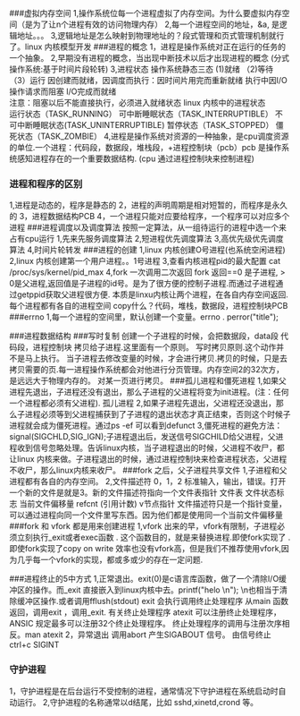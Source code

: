 ###虚拟内存空间
1,操作系统位每一个进程虚拟了内存空间。为什么要虚拟内存空间（是为了让n个进程有效的访问物理内存）
2,每一个进程空间的地址，&a, 是逻辑地址。。。
3,逻辑地址是怎么映射到物理地址的？段式管理和页式管理机制就行了。linux 内核模型开发
###进程的概念
1，进程是操作系统对正在运行的任务的一个抽象。
2,早期没有进程的概念，当出现中断技术以后才出现进程的概念 (分式操作系统:基于时间片段轮转)
3,进程状态
    操作系统静态三态	(1)就绪 （2)等待 （3）运行
	因创建而就绪，因调度而执行：因时间片用完而重新就绪
	执行中因I/O操作请求而阻塞
	I/O完成而就绪	
	注意：阻塞以后不能直接执行，必须进入就绪状态
   linux 内核中的进程状态	
	运行状态（TASK_RUNNING）
	可中断睡眠状态（TASK_INTERRUPTIBLE）
	不可中断睡眠状态(TASK_UNINTERRUPTIBLE)
	暂停状态（TASK_STOPPED）
	僵死状态（TASK_ZOMBIE）
4,进程是操作系统对资源的一种抽象，是cpu调度资源的单位.一个进程：代码段，数据段，堆栈段，+进程控制块（pcb）pcb 是操作系统感知进程存在的一个重要数据结构.
	(cpu 通过进程控制块来控制进程)
### 进程和程序的区别
1,进程是动态的，程序是静态的
2，进程的声明周期是相对短暂的，而程序是永久的
3，进程数据结构PCB
4，一个进程只能对应要给程序，一个程序可以对应多个进程
###进程调度以及调度算法
按照一定算法，从一组待运行的进程中选一个来占有cpu运行
1,先来先服务调度算法
2,短进程优先调度算法
3,高优先级优先调度算法
4,时间片轮转发
###进程的创建
1,linux 内核创建O号进程(也系统空闲进程)
2,linux 内核创建第一个用户进程。。1号进程
3,查看内核进程pid的最大配置 cat /proc/sys/kernel/pid_max
4,fork 一次调用二次返回 
  fork 返回==0 是子进程, > 0是父进程,返回值是子进程的id号。是为了很方便的控制子进程.而通过子进程通过getppid获取父进程很方便.
  本质是linxu内核让两个进程，在各自内存空间返回.每个进程都有各自的进程空间
  copy什么？代码，堆栈，数据段，进程控制块PCB
###errno 
1,每一个进程的空间里，默认创建一个变量。errno . perror("title");

###进程数据结构
###写时复制
创建一个子进程的时候，会把数据段，data段 代码段，进程控制块 拷贝给子进程.这里面有一个原则。 写时拷贝原则.这个动作并不是马上执行。
当子进程去修改变量的时候，才会进行拷贝.拷贝的时候，只是去拷贝需要的页.每一进程操作系统都会对他进行分页管理。内存空间2的32次方，是远远大于物理内存的。
对某一页进行拷贝。
###孤儿进程和僵死进程
1,如果父进程先退出，子进程还没有退出，那么子进程的父进程将变为init进程。(注：任何一个进程都必须有父进程). 孤儿进程
2,如果子进程先退出，父进程还没退出，那么子进程必须等到父进程捕获到了子进程的退出状态才真正结束，否则这个时候子进程就会成为僵死进程。通过ps -ef 可以看到defunct
3,僵死进程的避免方法：signal(SIGCHLD,SIG_IGN);子进程退出后，发送信号SIGCHILD给父进程，父进程收到信号忽略处理。告诉linux内核，当子进程退出的时候，父进程不收尸，都让linux 内核来做。子进程退出的时候，通过进程控制块来检查进程状态，父进程不收尸，那么linux内核来收尸。
###fork 之后，父子进程共享文件
1,子进程和父进程都有各自的内存空间。
2,文件描述符 0，1，2 标准输入，输出，错误。打开一个新的文件是就是3。新的文件描述符指向一个文件表指针
	        	文件表
        	文件状态标志
         	当前文件偏移量
	        refcnt (引用计数)
	        v节点指针
文件描述符只是一个指针变量，可以通过进程向同一个文件里写东西。因为他们都是使用同一个当前文件偏移量
###fork 和 vfork 都是用来创建进程
1,vfork 出来的早，vfork有限制，子进程必须立刻执行_exit或者exec函数 . 这个函数目的，就是来替换进程.即使fork实现了 .即使fork实现了copy on write 效率也没有vfork高，但是我们不推荐使用vfork,因为几乎每一个vfork的实现，都或多或少的存在一定问题. 

###进程终止的5中方式
1,正常退出。exit(0)是c语言库函数，做了一个清除I/O缓冲区的操作。而_exit 直接嵌入到linux内核中去。printf("helo \n"); \n也相当于清除缓冲区操作.或者调用fflush(stdout)
exit 会执行调用终止处理程序
	从main 函数返回，调用exit ，调用_exit.
	有关终止处理程序
	atexit 可以注册终止处理程序，ANSIC 规定最多可以注册32个终止处理程序。
	终止处理程序的调用与注册次序相反。man atexit
2，异常退出 调用abort 产生SIGABOUT 信号。 由信号终止ctrl+c SIGINT
### 守护进程
1，守护进程是在后台运行不受控制的进程，通常情况下守护进程在系统启动时自动运行。
2,守护进程的名称通常以d结尾，比如 sshd,xinetd,crond 等。
